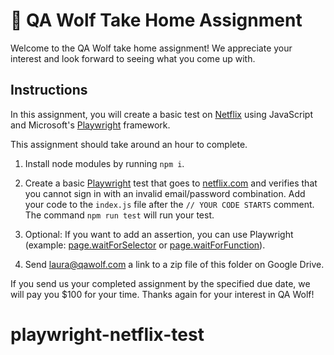 # 🐺 QA Wolf Take Home Assignment

Welcome to the QA Wolf take home assignment! We appreciate your interest and look forward to seeing what you come up with.

## Instructions

In this assignment, you will create a basic test on [Netflix](https://www.netflix.com) using JavaScript and Microsoft's [Playwright](https://playwright.dev/docs/library) framework.

This assignment should take around an hour to complete.

1. Install node modules by running `npm i`.

2. Create a basic [Playwright](https://playwright.dev/docs/library) test that goes to [netflix.com](https://www.netflix.com) and verifies that you cannot sign in with an invalid email/password combination. Add your code to the `index.js` file after the `// YOUR CODE STARTS` comment. The command `npm run test` will run your test.

3. Optional: If you want to add an assertion, you can use Playwright (example: [page.waitForSelector](https://playwright.dev/docs/api/class-page#page-wait-for-selector) or [page.waitForFunction](https://playwright.dev/docs/api/class-page#page-wait-for-function)).

4. Send [laura@qawolf.com](mailto:laura@qawolf.com) a link to a zip file of this folder on Google Drive.

If you send us your completed assignment by the specified due date, we will pay you $100 for your time. Thanks again for your interest in QA Wolf!
# playwright-netflix-test

